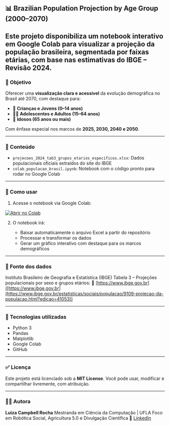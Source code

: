 ## 📊 Brazilian Population Projection by Age Group (2000–2070)

Este projeto disponibiliza um **notebook interativo em Google Colab** para visualizar a projeção da população brasileira, segmentada por faixas etárias, com base nas estimativas do IBGE – Revisão 2024.
---

### 🧠 Objetivo

Oferecer uma **visualização clara e acessível** da evolução demográfica no Brasil até 2070, com destaque para:

* 👶 **Crianças e Jovens (0–14 anos)**
* 🧑‍🧳 **Adolescentes e Adultos (15–64 anos)**
* 👵 **Idosos (65 anos ou mais)**

Com ênfase especial nos marcos de **2025, 2030, 2040 e 2050**.

---

### 📌 Conteúdo

* `projecoes_2024_tab3_grupos_etarios_especificos.xlsx`: Dados populacionais oficiais extraídos do site do IBGE
* `colab_populacao_brasil.ipynb`: Notebook com o código pronto para rodar no Google Colab
  
---

### 🚀 Como usar

1. Acesse o notebook via Google Colab:

[![Abrir no Colab](https://colab.research.google.com/assets/colab-badge.svg)](https://colab.research.google.com/github/Luiza-CR/chart-ibge/blob/main/colab_populacao_brasil.ipynb)

2. O notebook irá:

   * Baixar automaticamente o arquivo Excel a partir do repositório
   * Processar e transformar os dados
   * Gerar um gráfico interativo com destaque para os marcos demográficos

---

### 📁 Fonte dos dados

Instituto Brasileiro de Geografia e Estatística (IBGE)
Tabela 3 – Projeções populacionais por sexo e grupos etários:
🔗 [https://www.ibge.gov.br]([https://www.ibge.gov.br](https://www.ibge.gov.br/estatisticas/sociais/populacao/9109-projecao-da-populacao.html?edicao=41053))

---

### 🧰 Tecnologias utilizadas

* Python 3
* Pandas
* Matplotlib
* Google Colab
* GitHub

---

### ✅ Licença

Este projeto está licenciado sob a **MIT License**.
Você pode usar, modificar e compartilhar livremente, com atribuição.

---

### 🙋‍♀️ Autora

**Luiza Campbell Rocha**
Mestranda em Ciência da Computação | UFLA
Foco em Robótica Social, Agricultura 5.0 e Divulgação Científica
🔗 [LinkedIn](https://www.linkedin.com/in/luiza-cr/)
